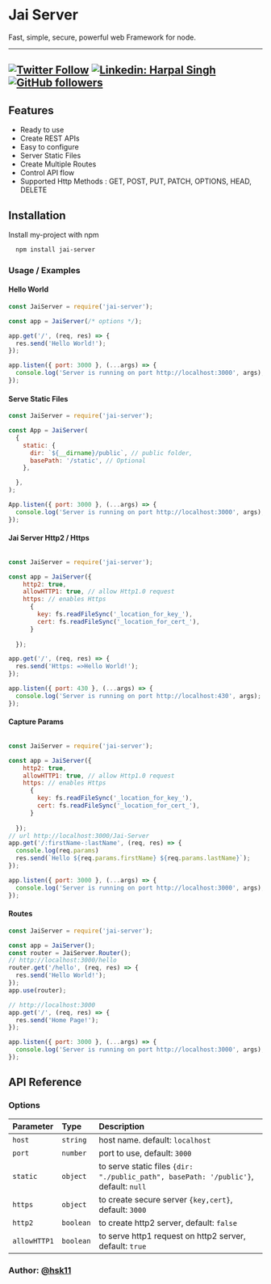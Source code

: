 # Jai Server
Fast, simple, secure, powerful web Framework for node.

---
[![Twitter Follow](https://img.shields.io/twitter/follow/Harpalsingh_11?label=Follow)](https://twitter.com/intent/follow?screen_name=Harpalsingh_11)
[![Linkedin: Harpal Singh](https://img.shields.io/badge/-harpalsingh11-blue?style=flat-square&logo=Linkedin&logoColor=white&link=https://www.linkedin.com/in/hsk11)](https://www.linkedin.com/in/hsk11/)
[![GitHub followers](https://img.shields.io/github/followers/hsk11?label=Follow&style=social)](https://github.com/hsk11)
---



## Features

- Ready to use
- Create REST APIs
- Easy to configure
- Server Static Files
- Create Multiple Routes
- Control API flow
- Supported Http Methods : GET, POST, PUT, PATCH, OPTIONS, HEAD, DELETE





## Installation

Install my-project with npm

```bash
  npm install jai-server
```

### Usage / Examples

#### Hello World
```javascript
const JaiServer = require('jai-server');

const app = JaiServer(/* options */);

app.get('/', (req, res) => {
  res.send('Hello World!');
});

app.listen({ port: 3000 }, (...args) => {
  console.log('Server is running on port http://localhost:3000', args);
});

```

#### Serve Static Files
```javascript
const JaiServer = require('jai-server');

const App = JaiServer(
  {
    static: {
      dir: `${__dirname}/public`, // public folder,
      basePath: '/static', // Optional
    },

  },
);

App.listen({ port: 3000 }, (...args) => {
  console.log('Server is running on port http://localhost:3000', args);
});


```

#### Jai Server Http2 / Https
```javascript

const JaiServer = require('jai-server');

const app = JaiServer({
    http2: true,
    allowHTTP1: true, // allow Http1.0 request
    https: // enables Https
      {
        key: fs.readFileSync('_location_for_key_'),
        cert: fs.readFileSync('_location_for_cert_'),
      }
  
  });

app.get('/', (req, res) => {
  res.send('Https: =>Hello World!');
});

app.listen({ port: 430 }, (...args) => {
  console.log('Server is running on port http://localhost:430', args);
});

```

#### Capture Params
```javascript

const JaiServer = require('jai-server');

const app = JaiServer({
    http2: true,
    allowHTTP1: true, // allow Http1.0 request
    https: // enables Https
      {
        key: fs.readFileSync('_location_for_key_'),
        cert: fs.readFileSync('_location_for_cert_'),
      }
  
  });
// url http://localhost:3000/Jai-Server
app.get('/:firstName-:lastName', (req, res) => {
  console.log(req.params)
  res.send(`Hello ${req.params.firstName} ${req.params.lastName}`);
});

app.listen({ port: 3000 }, (...args) => {
  console.log('Server is running on port http://localhost:3000', args);
});

```
#### Routes
```javascript
const JaiServer = require('jai-server');

const app = JaiServer();
const router = JaiServer.Router();
// http://localhost:3000/hello
router.get('/hello', (req, res) => {
  res.send('Hello World!');
});
app.use(router);

// http://localhost:3000
app.get('/', (req, res) => {
  res.send('Home Page!');
});

app.listen({ port: 3000 }, (...args) => {
  console.log('Server is running on port http://localhost:3000', args);
});

```
## API Reference

### Options


| Parameter | Type     | Description                |
| :-------- | :------- | :------------------------- |
| `host` | `string` |  host name. default: `localhost`|
| `port` | `number` | port to use, default: `3000`|
| `static` | `object` | to serve static files `{dir: "./public_path", basePath: '/public'}`, default: `null`|
| `https` | `object` | to create secure server `{key,cert}`, default: `3000`|
| `http2` | `boolean` | to create http2 server, default: `false`|
| `allowHTTP1` | `boolean` | to serve http1 request on http2 server, default: `true`|

### Author: [@hsk11](https://github.com/hsk11)

